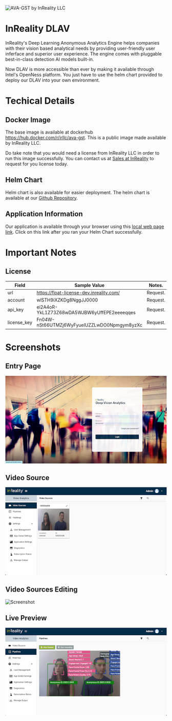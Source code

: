 <img src="https://media-exp1.licdn.com/dms/image/C4E0BAQG5Q1SR05amJg/company-logo_200_200/0/1519901343043?e=1639008000&v=beta&t=76nSvaqAh7_T8o4cwAzYvBvE6w095KSFtXo1iTQHB-M" 
     alt="AVA-GST by InReality LLC" width="120">
<h1>InReality DLAV</h1>
<p>
InReality's Deep Learning Anonymous Analytics Engine helps companies with their vision based analytical needs by providing user-friendly user inferface and superior user experience. The engine comes with pluggable best-in-class detection AI models built-in.
</p>
<p>
Now DLAV is more accessible than ever by making it available through Intel's OpenNess platform. You just have to use the helm chart provided to deploy our DLAV into your own environment.
</p>
<h1>Techical Details</h1>
<h2>Docker Image</h2>
<p>
The base image is available at dockerhub <a href="https://hub.docker.com/r/irllc/ava-gst">https://hub.docker.com/r/irllc/ava-gst</a>. This is a public image made available by InReality LLC.
</p>
<p>
Do take note that you would need a license from InReality LLC in order to run this image successfully. 
You can contact us at <a href="mailto:sales@inreality.com?">Sales at InReality</a> to request for you license today.
</p>
<h2>Helm Chart</h2>
<P>
Helm chart is also available for easier deployment. The helm chart is available at our <a href="https://github.com/inrealityllc/ava-gst-deploy">Github Repository</a>.
</P>
<h2>Application Information</h2>
Our application is available through your browser using this <a href="http://localhost:8080/">local web page link</a>. Click on this link after you ran your Helm Chart successfully.
<br />
<h1>Important Notes</h1>
<h2>License</h2>
  
| Field         | Sample Value                                 | Notes.   |
| ------------- | ----------------------                       | -------  |
| url           | https://float-license-dev.inreality.com/     | Request. |
| account       | wlSTH9iXZKDg8NggJJ0000                       | Request. |
| api_key       | ei2A4oR-YkL1Z73Z68wDA5WJBW6yUffEPE2eeeeqqes  | Request. |
| license_key   | Fn04W-nSt66UTMZj6WyFyueIUZZLwDO0Npmgym8yzXc  | Request. |
<h1>Screenshots</h1>
<h2>Entry Page</h2>

![Screenshot](images/01_entry.png)


<h2>Video Source</h2>

![Screenshot](images/02_video_sources.png)

<h2>Video Sources Editing</h2>

![Screenshot](images/03_video_sources.png)

<h2>Live Preview</h2>

![Screenshot](images/04_live_preview.png)




